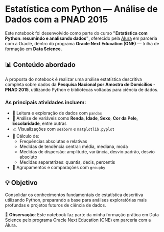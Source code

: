 # Estatística com Python — Análise de Dados com a PNAD 2015

Este notebook foi desenvolvido como parte do curso **"Estatística com Python: resumindo e analisando dados"**, oferecido pela [Alura](https://www.alura.com.br/) em parceria com a Oracle, 
dentro do programa **Oracle Next Education (ONE)** — trilha de formação em **Data Science**.

## 📊 Conteúdo abordado

A proposta do notebook é realizar uma análise estatística descritiva completa sobre dados da **Pesquisa Nacional por Amostra de Domicílios - PNAD 2015**, utilizando Python e bibliotecas voltadas para ciência de dados.

### As principais atividades incluem:

- 📌 Leitura e exploração de dados com `pandas`
- 🧠 Análise de variáveis como **Renda**, **Idade**, **Sexo**, **Cor da Pele**, **Escolaridade**, entre outras
- 📈 Visualizações com `seaborn` e `matplotlib.pyplot`
- 📐 Cálculo de:
  - Frequências absolutas e relativas
  - Medidas de tendência central: média, mediana, moda
  - Medidas de dispersão: amplitude, variância, desvio padrão, desvio absoluto
  - Medidas separatrizes: quantis, decis, percentis
- 🔎 Agrupamentos e comparações com `groupby`

## 💡 Objetivo

Consolidar os conhecimentos fundamentais de estatística descritiva utilizando Python, preparando a base para análises exploratórias mais profundas e projetos futuros de ciência de dados.


📌 **Observação**: Este notebook faz parte da minha formação prática em Data Science pelo programa Oracle Next Education (ONE) em parceria com a Alura.
